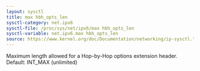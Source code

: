 ```yaml
---
layout: sysctl
title: max hbh_opts_len
sysctl-category: net.ipv6
sysctl-file: /proc/sys/net/ipv6/max hbh_opts_len
sysctl-variable: net.ipv6.max hbh_opts_len
source: https://www.kernel.org/doc/Documentation/networking/ip-sysctl.txt
---
```

Maximum length allowed for a Hop-by-Hop options extension
header.
Default: INT_MAX (unlimited)

